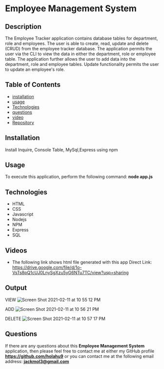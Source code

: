  
# Employee Management System

## Description
The Employee Tracker application contains database tables for department, role and employees. The user is able to create, read, update and delete (CRUD) from the employee tracker database. The application permits the user via the CLI to view the data in either the department, role or employee table. The application further allows the user to add data into the department, role and employee tables. Update functionality permits the user to update an employee's role.

## Table of Contents
* [installation](#installation)
* [usage](#usage)
* [Technologies](#Technologies)
* [questions](#questions)
* [video](#video)
* [Repository](#Repository)


## Installation
Install Inquire, Console Table, MySql,Express using npm

## Usage
To execute this application, perform the following command:
**node app.js**


## Technologies
* HTML
* CSS
* Javascript
* Nodejs
* NPM
* Express
* SQL


## Videos
* The following link shows html file generated with this app
 Direct Link: https://drive.google.com/file/d/1o-VsTs8pQ1cUJ0LnySgXzu5yG6NTu7TC/view?usp=sharing

 ## Output
 VIEW 
![Screen Shot 2021-02-11 at 10 55 12 PM](https://user-images.githubusercontent.com/70487513/107728643-9c7cad00-6cbc-11eb-80b0-902adc30377a.png)

ADD
![Screen Shot 2021-02-11 at 10 56 21 PM](https://user-images.githubusercontent.com/70487513/107728648-9f779d80-6cbc-11eb-9062-9981390068d6.png)

DELETE
![Screen Shot 2021-02-11 at 10 57 17 PM](https://user-images.githubusercontent.com/70487513/107728652-a2728e00-6cbc-11eb-8a97-93930140c3bf.png)

## Questions
If there are any questions about this **Employee Management System** application, then please feel
 free to contact me at either my GitHub profile
**https://github.com/holahu9**
or you can contact me at the following email address:
**jackmol3@gmail.com**
